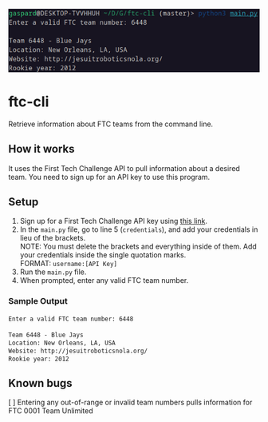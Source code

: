 ![ftc-cli demo](ftc-cli.png)
# ftc-cli
Retrieve information about FTC teams from the command line.

## How it works
It uses the First Tech Challenge API to pull information about a desired team. You need to sign up for an API key to use this program.

## Setup
1. Sign up for a First Tech Challenge API key using [this link](https://ftc-events.firstinspires.org/services/API).
2. In the `main.py` file, go to line 5 (`credentials`), and add your credentials in lieu of the brackets. <br> NOTE: You must delete the brackets and everything inside of them. Add your credentials inside the single quotation marks. <br> FORMAT: `username:[API Key]`
3. Run the `main.py` file.
4. When prompted, enter any valid FTC team number.

### Sample Output
```
Enter a valid FTC team number: 6448

Team 6448 - Blue Jays
Location: New Orleans, LA, USA
Website: http://jesuitroboticsnola.org/
Rookie year: 2012
```
## Known bugs
[ ] Entering any out-of-range or invalid team numbers pulls information for FTC 0001 Team Unlimited
